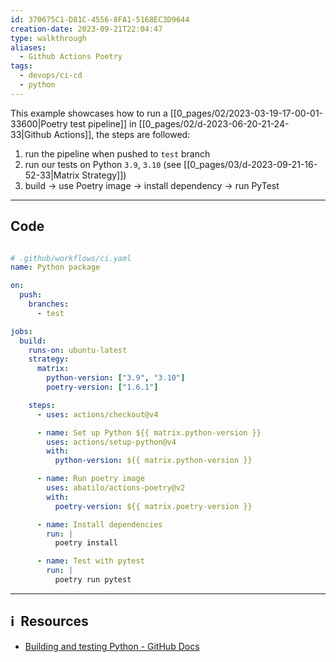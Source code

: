 ```yaml
---
id: 370675C1-D81C-4556-8FA1-5168EC3D9644
creation-date: 2023-09-21T22:04:47
type: walkthrough
aliases:
  - Github Actions Poetry
tags:
  - devops/ci-cd
  - python
---
```

This example showcases how to run a [[0_pages/02/2023-03-19-17-00-01-33600|Poetry test pipeline]] in [[0_pages/02/d-2023-06-20-21-24-33|Github Actions]], the steps are followed: 

1. run the pipeline when pushed to `test` branch
2. run our tests on Python `3.9`, `3.10` (see [[0_pages/03/d-2023-09-21-16-52-33|Matrix Strategy]])
3. build → use Poetry image → install dependency → run PyTest

---
## Code 

```yaml

# .github/workflows/ci.yaml
name: Python package

on:
  push:
    branches:
      - test

jobs:
  build:
    runs-on: ubuntu-latest
    strategy:
      matrix:
        python-version: ["3.9", "3.10"]
        poetry-version: ["1.6.1"]

    steps:
      - uses: actions/checkout@v4

      - name: Set up Python ${{ matrix.python-version }}
        uses: actions/setup-python@v4
        with:
          python-version: ${{ matrix.python-version }}

      - name: Run poetry image
        uses: abatilo/actions-poetry@v2
        with:
          poetry-version: ${{ matrix.poetry-version }}      

      - name: Install dependencies
        run: |
          poetry install

      - name: Test with pytest
        run: |
          poetry run pytest
```



---
## ℹ️  Resources
- [Building and testing Python - GitHub Docs](https://docs.github.com/en/actions/automating-builds-and-tests/building-and-testing-python)